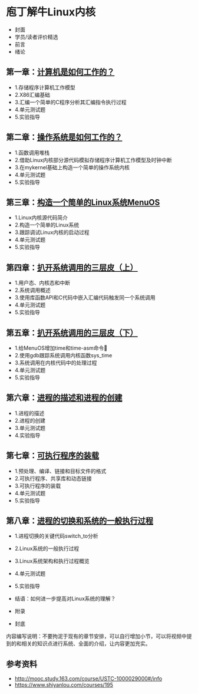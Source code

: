 # 庖丁解牛Linux内核

- 封面
- 学员/读者评价精选
- 前言
- 绪论

## 第一章：[计算机是如何工作的？](ch01.md) 
- 1.存储程序计算机工作模型
- 2.X86汇编基础
- 3.汇编一个简单的C程序分析其汇编指令执行过程
- 4.单元测试题
- 5.实验指导

## 第二章：[操作系统是如何工作的？](ch02.md) 
- 1.函数调用堆栈
- 2.借助Linux内核部分源代码模拟存储程序计算机工作模型及时钟中断
- 3.在mykernel基础上构造一个简单的操作系统内核
- 4.单元测试题
- 5.实验指导

## 第三章：[构造一个简单的Linux系统MenuOS](ch03.md) 
- 1.Linux内核源代码简介
- 2.构造一个简单的Linux系统
- 3.跟踪调试Linux内核的启动过程
- 4.单元测试题
- 5.实验指导

## 第四章：[扒开系统调用的三层皮（上）](ch04.md) 
- 1.用户态、内核态和中断
- 2.系统调用概述
- 3.使用库函数API和C代码中嵌入汇编代码触发同一个系统调用
- 4.单元测试题
- 5.实验指导

## 第五章：[扒开系统调用的三层皮（下）](ch05.md) 
- 1.给MenuOS增加time和time-asm命令
- 2.使用gdb跟踪系统调用内核函数sys_time
- 3.系统调用在内核代码中的处理过程
- 4.单元测试题
- 5.实验指导

## 第六章：[进程的描述和进程的创建](ch06.md) 
- 1.进程的描述
- 2.进程的创建
- 3.单元测试题
- 4.实验指导

## 第七章：[可执行程序的装载](ch07.md) 
- 1.预处理、编译、链接和目标文件的格式
- 2.可执行程序、共享库和动态链接
- 3.可执行程序的装载
- 4.单元测试题
- 5.实验指导

## 第八章：[进程的切换和系统的一般执行过程](ch08.md) 
- 1.进程切换的关键代码switch_to分析
- 2.Linux系统的一般执行过程
- 3.Linux系统架构和执行过程概览
- 4.单元测试题
- 5.实验指导

- 结语：如何进一步提高对Linux系统的理解？
- 附录
- 封底

内容编写说明：不要拘泥于现有的章节安排，可以自行增加小节，可以将视频中提到的和相关的知识点进行系统、全面的介绍，让内容更加充实。

## 参考资料
- http://mooc.study.163.com/course/USTC-1000029000#/info
- https://www.shiyanlou.com/courses/195
